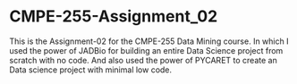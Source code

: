 # CMPE-255-Assignment_02
This is the Assignment-02 for the CMPE-255 Data Mining course. In which I used the power of JADBio for building an entire Data Science project from scratch with no code. And also used the power of PYCARET to create an Data science project with minimal low code.
